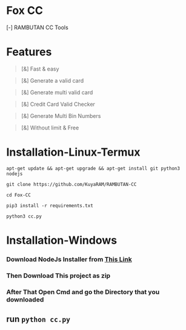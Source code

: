 # Fox CC
[-] RAMBUTAN CC Tools 
# Features
> [&] Fast & easy 

> [&] Generate a valid card

> [&] Generate multi valid card

> [&] Credit Card Valid Checker 

> [&] Generate Multi Bin Numbers

> [&] Without limit & Free


# Installation-Linux-Termux

```
apt-get update && apt-get upgrade && apt-get install git python3 nodejs
```
```
git clone https://github.com/KuyaRAM/RAMBUTAN-CC
```
```
cd Fox-CC
```
```
pip3 install -r requirements.txt
```
```
python3 cc.py
```

# Installation-Windows
### Download NodeJs Installer from [This Link](https://nodejs.org/en/)

### Then Download This project as zip 

### After That Open Cmd and go the Directory that you downloaded 

## run `python cc.py`
